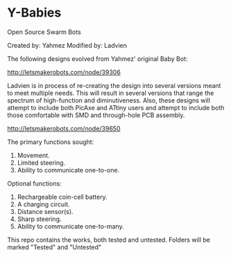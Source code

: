 Y-Babies
========

Open Source Swarm Bots

Created by: Yahmez
Modified by: Ladvien

The following designs evolved from Yahmez' original Baby Bot:
  
  http://letsmakerobots.com/node/39306

Ladvien is in process of re-creating the design into several versions meant to meet multiple needs.  This will result in
several versions that range the spectrum of high-function and diminutiveness. Also, these designs will attempt to include
both PicAxe and ATtiny users and attempt to include both those comfortable with SMD and through-hole PCB assembly.
  
  http://letsmakerobots.com/node/39650

The primary functions sought:

  1. Movement.
  2. Limited steering.
  3. Ability to communicate one-to-one.
  
Optional functions:
  
  1. Rechargeable coin-cell battery.
  2. A charging circuit.
  3. Distance sensor(s).
  4. Sharp steering.
  5. Ability to communicate one-to-many.

This repo contains the works, both tested and untested.  Folders will be marked "Tested" and "Untested"
